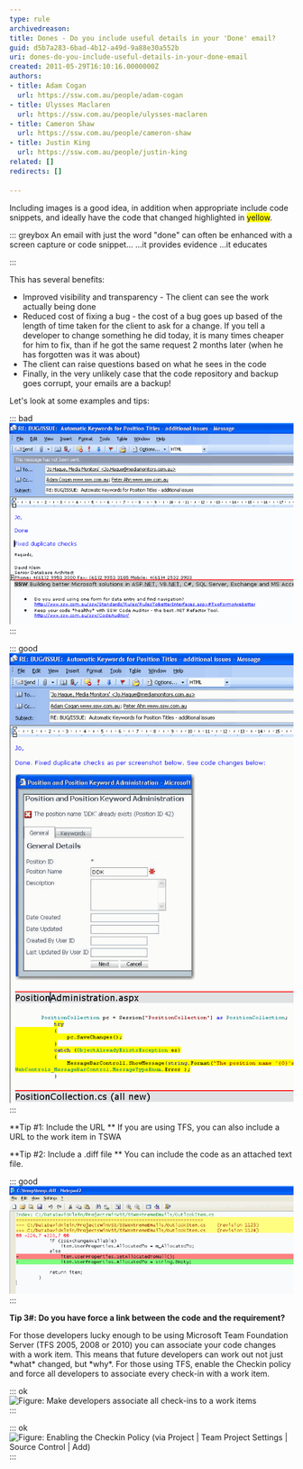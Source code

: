 ```yaml
---
type: rule
archivedreason: 
title: Dones - Do you include useful details in your 'Done' email?
guid: d5b7a283-6bad-4b12-a49d-9a88e30a552b
uri: dones-do-you-include-useful-details-in-your-done-email
created: 2011-05-29T16:10:16.0000000Z
authors:
- title: Adam Cogan
  url: https://ssw.com.au/people/adam-cogan
- title: Ulysses Maclaren
  url: https://ssw.com.au/people/ulysses-maclaren
- title: Cameron Shaw
  url: https://ssw.com.au/people/cameron-shaw
- title: Justin King
  url: https://ssw.com.au/people/justin-king
related: []
redirects: []

---
```


Including images is a good idea, in addition when appropriate include code snippets,  and ideally have the code that changed highlighted in <font style="background-color:#ffff00;">yellow</font>.


::: greybox
An email with just the word "done" can often be enhanced with a screen capture or code snippet...
...it provides evidence
...it educates

:::

<!--endintro-->

This has several benefits:

* Improved visibility and transparency - The client can see the work actually being done
* Reduced cost of fixing a bug - the cost of a bug goes up based of the length of time taken for the client to ask for a change. If you tell a developer to change something he did today, it is many times cheaper for him to fix, than if he got the same request 2 months later (when he has forgotten was it was about)
* The client can raise questions based on what he sees in the code
* Finally, in the very unlikely case that the code repository and backup goes corrupt, your emails are a backup!


Let's look at some examples and tips:


::: bad  
![Figure: Bad example - the client cannot see any detail of what was done](NotifyCodeChangesBad.gif)  
:::


::: good  
![Figure: Good example - the client can see the image + the code changes highlighted in yellow](NotifyCodeChanges.gif)  
:::

**Tip #1: Include the URL
** If you are using TFS, you can also include a URL to the work item in TSWA

 **Tip #2: Include a .diff file
** You can include the code as an attached text file.


::: good  
![Figure: Good example - this is a Text file with a .diff extension that includes the code change from TFS. If opened using NotePad2, the client can view the code changes with green and red color (added and deleted code).](NotePad2DiffFiles.gif)  
:::

**Tip 3#: Do you have force a link between the code and the requirement?**

For those developers lucky enough to be using Microsoft Team Foundation Server (TFS 2005, 2008 or 2010) you can associate your code changes with a work item. This means that future developers can work out not just \*what\* changed, but \*why\*. 
For those using TFS, enable the Checkin policy and force all developers to associate every check-in with a work item.


::: ok  
![Figure: Make developers associate all check-ins to a work items](SourceControl\_AssociateWorkItems1.gif)  
:::


::: ok  
![Figure: Enabling the Checkin Policy (via Project | Team Project Settings | Source Control | Add)](SourceControl\_AssociateWorkItems2.gif)  
:::
